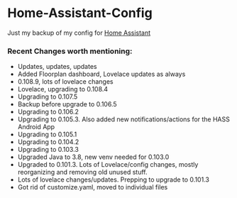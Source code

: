 # Home-Assistant-Config

Just my backup of my config for [Home Assistant](https://home-assistant.io/)

### Recent Changes worth mentioning:


* Updates, updates, updates
* Added Floorplan dashboard, Lovelace updates as always
* 0.108.9, lots of lovelace changes
* Lovelace, upgrading to 0.108.4
* Upgrading to 0.107.5
* Backup before upgrade to 0.106.5
* Upgrading to 0.106.2 
* Upgrading to 0.105.3. Also added new notifications/actions for the HASS Android App
* Upgrading to 0.105.1
* Upgrading to 0.104.2
* Upgrading to 0.103.3
* Upgraded Java to 3.8, new venv needed for 0.103.0
* Upgraded to 0.101.3. Lots of Lovelace/config changes, mostly reorganizing and removing old unused stuff.
* Lots of lovelace changes/updates. Prepping to upgrade to 0.101.3
* Got rid of customize.yaml, moved to individual files
